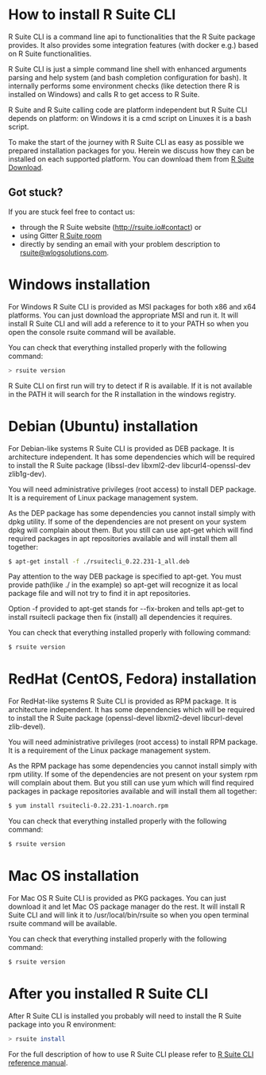 # How to install R Suite CLI

R Suite CLI is a command line api to functionalities that the R Suite package provides. It also provides some integration features (with docker e.g.)
based on R Suite functionalities.

R Suite CLI is just a simple command line shell with enhanced arguments parsing and help system (and bash completion configuration for bash).
It internally performs some environment checks (like detection there R is installed on Windows) and calls R to get access to R Suite.

R Suite and R Suite calling code are platform independent but R Suite CLI depends on platform: on Windows it is a cmd script on Linuxes it is a
bash script.

To make the start of the journey with R Suite CLI as easy as possible we prepared installation packages for you. Herein we discuss how they can be
installed on each supported platform. You can download them from [R
Suite Download](http://rsuite.io/RSuite_Download.php).

## **Got stuck?**

If you are stuck feel free to contact us:

* through the R Suite website (http://rsuite.io#contact) or 
* using Gitter [R Suite room](https://gitter.im/WLOGSolutions/RSuite
  "R Suite room")
* directly by sending an email with your problem description to
  [rsuite@wlogsolutions.com](mailto:rsuite@wlogsolutions.com).
  
# Windows installation

For Windows R Suite CLI is provided as MSI packages for both x86 and x64 platforms. You can just download the appropriate MSI and run it.
It will install R Suite CLI and will add a reference to it to your PATH so when you open the console rsuite command will be available. 

You can check that everything installed properly with the following command:

``` bash
> rsuite version
```

R Suite CLI on first run will try to detect if R is available. If it is not available in  the PATH it will search for the R installation in the windows
registry. 

# Debian (Ubuntu) installation

For Debian-like systems R Suite CLI is provided as DEB package. It is architecture independent. It has some dependencies which will be
required to install the R Suite package (libssl-dev libxml2-dev libcurl4-openssl-dev zlib1g-dev).

You will need administrative privileges (root access) to install DEP package. It is a requirement of Linux package management system.

As the DEP package has some dependencies you cannot install simply with dpkg utility. If some of the dependencies are not present on your
system dpkg will complain about them. But you still can use apt-get which will find required packages in apt repositories available and
will install them all together:

``` bash
$ apt-get install -f ./rsuitecli_0.22.231-1_all.deb
```

Pay attention to the way DEB package is specified to apt-get. You must provide path(like ./ in the example) so apt-get will recognize it 
as local package file and will not try to find it in apt repositories.

Option -f provided to apt-get stands for --fix-broken and tells apt-get to install rsuitecli package then fix (install) all dependencies it
requires.

You can check that everything installed properly with following command:

``` bash
$ rsuite version
```

# RedHat (CentOS, Fedora) installation

For RedHat-like systems R Suite CLI is provided as RPM package. It is architecture independent. It has some dependencies which will be
required to install the R Suite package (openssl-devel libxml2-devel libcurl-devel zlib-devel).

You will need administrative privileges (root access) to install RPM package. It is a requirement of the Linux package management system.

As the RPM package has some dependencies you cannot install simply with rpm utility. If some of the dependencies are not present on your
system rpm will complain about them. But you still can use yum which will find required packages in package repositories available and
will install them all together:

``` bash
$ yum install rsuitecli-0.22.231-1.noarch.rpm
```

You can check that everything installed properly with the following command:

``` bash
$ rsuite version
```

# Mac OS installation

For Mac OS R Suite CLI is provided as PKG packages. You can just download it and let Mac OS package manager do the rest.
It will install R Suite CLI and will link it to /usr/local/bin/rsuite so when you open terminal rsuite command will be available. 

You can check that everything installed properly with the following command:

``` bash
$ rsuite version
```


# After you installed R Suite CLI

After R Suite CLI is installed you probably will need to install the R Suite package into you R environment:

``` bash
> rsuite install
```

For the full description of how to use R Suite CLI please refer to [R Suite CLI reference manual](http://rsuite.io/RSuite_Tutorial.php?article=rsuite_cli_reference.md).
